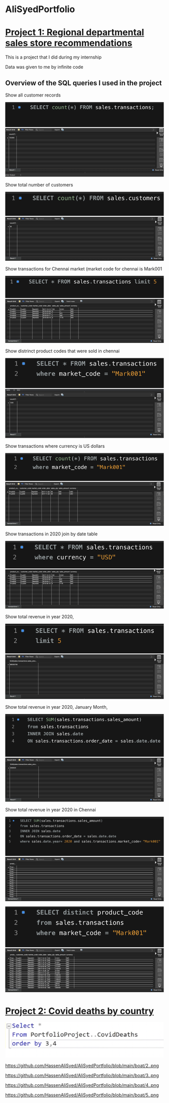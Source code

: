  # AliSyedPortfolio

# [Project 1: Regional departmental sales store recommendations](https://github.com/HassenAliSyed/AliSyedPortfolio)

This is a project that I did during my internship

Data was given to me by infinite code

## Overview of the SQL queries I used in the project

Show all customer records

![](/boat/1.png) 
![](/boat/Screenshot%202022-12-30%20at%2000.46.10.png)

Show total number of customers

![](/boat/2.png)
![](/boat/Screenshot%202022-12-30%20at%2000.46.32.png)

Show transactions for Chennai market (market code for chennai is Mark001

![](/boat/3.png)
![](/boat/Screenshot%202022-12-30%20at%2000.46.45.png)

Show distrinct product codes that were sold in chennai

![](/boat/4.png)
![](/boat/Screenshot%202022-12-30%20at%2000.47.02.png)

Show transactions where currency is US dollars

![](/boat/5.png)
![](/boat/Screenshot%202022-12-30%20at%2000.47.10.png)

Show transactions in 2020 join by date table

![](/boat/6.png)
![](/boat/Screenshot%202022-12-30%20at%2000.47.18.png)

Show total revenue in year 2020,

![](/boat/7.png)
![](/boat/Screenshot%202022-12-30%20at%2000.47.25.png)

Show total revenue in year 2020, January Month,

![](/boat/8.png)
![](/boat/Screenshot%202022-12-30%20at%2000.47.31.png)

Show total revenue in year 2020 in Chennai

![](/boat/9.png)
![](/boat/Screenshot%202022-12-30%20at%2000.47.41.png)

![](/boat/10.png)
![](/boat/Screenshot%202022-12-30%20at%2001.43.47.png)


# [Project 2: Covid deaths by country](https://github.com/HassenAliSyed/AliSyedPortfolio)

![](/boat/1..png)

https://github.com/HassenAliSyed/AliSyedPortfolio/blob/main/boat/2..png

https://github.com/HassenAliSyed/AliSyedPortfolio/blob/main/boat/3..png

https://github.com/HassenAliSyed/AliSyedPortfolio/blob/main/boat/4..png

https://github.com/HassenAliSyed/AliSyedPortfolio/blob/main/boat/5..png
